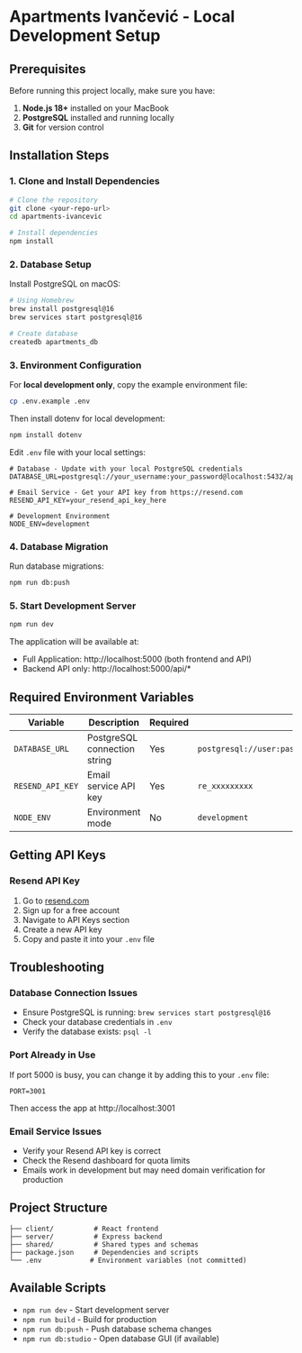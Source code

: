 # Apartments Ivančević - Local Development Setup

## Prerequisites

Before running this project locally, make sure you have:

1. **Node.js 18+** installed on your MacBook
2. **PostgreSQL** installed and running locally
3. **Git** for version control

## Installation Steps

### 1. Clone and Install Dependencies

```bash
# Clone the repository
git clone <your-repo-url>
cd apartments-ivancevic

# Install dependencies
npm install
```

### 2. Database Setup

Install PostgreSQL on macOS:
```bash
# Using Homebrew
brew install postgresql@16
brew services start postgresql@16

# Create database
createdb apartments_db
```

### 3. Environment Configuration

For **local development only**, copy the example environment file:
```bash
cp .env.example .env
```

Then install dotenv for local development:
```bash
npm install dotenv
```

Edit `.env` file with your local settings:
```env
# Database - Update with your local PostgreSQL credentials
DATABASE_URL=postgresql://your_username:your_password@localhost:5432/apartments_db

# Email Service - Get your API key from https://resend.com
RESEND_API_KEY=your_resend_api_key_here

# Development Environment
NODE_ENV=development
```

### 4. Database Migration

Run database migrations:
```bash
npm run db:push
```

### 5. Start Development Server

```bash
npm run dev
```

The application will be available at:
- Full Application: http://localhost:5000 (both frontend and API)
- Backend API only: http://localhost:5000/api/*

## Required Environment Variables

| Variable | Description | Required | Example |
|----------|-------------|----------|---------|
| `DATABASE_URL` | PostgreSQL connection string | Yes | `postgresql://user:pass@localhost:5432/apartments_db` |
| `RESEND_API_KEY` | Email service API key | Yes | `re_xxxxxxxxx` |
| `NODE_ENV` | Environment mode | No | `development` |

## Getting API Keys

### Resend API Key
1. Go to [resend.com](https://resend.com)
2. Sign up for a free account
3. Navigate to API Keys section
4. Create a new API key
5. Copy and paste it into your `.env` file

## Troubleshooting

### Database Connection Issues
- Ensure PostgreSQL is running: `brew services start postgresql@16`
- Check your database credentials in `.env`
- Verify the database exists: `psql -l`

### Port Already in Use
If port 5000 is busy, you can change it by adding this to your `.env` file:
```env
PORT=3001
```
Then access the app at http://localhost:3001

### Email Service Issues
- Verify your Resend API key is correct
- Check the Resend dashboard for quota limits
- Emails work in development but may need domain verification for production

## Project Structure

```
├── client/          # React frontend
├── server/          # Express backend
├── shared/          # Shared types and schemas
├── package.json     # Dependencies and scripts
└── .env            # Environment variables (not committed)
```

## Available Scripts

- `npm run dev` - Start development server
- `npm run build` - Build for production
- `npm run db:push` - Push database schema changes
- `npm run db:studio` - Open database GUI (if available)